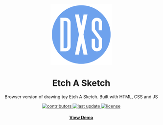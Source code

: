<div align="center">
  <img src="https://raw.githubusercontent.com/danxschz/danxschz/main/img/danxschz-logo.png" alt="logo" width="200" height="auto">
  <h1>Etch A Sketch</h1>

  <p>
  Browser version of drawing toy Etch A Sketch. Built with HTML, CSS and JS
  </p>

  <p>
    <a href="https://github.com/danxschz/etch-a-sketch/graphs/contributors">
      <img src="https://img.shields.io/github/contributors/danxschz/etch-a-sketch" alt="contributors">
    </a>
    <a href="https://github.com/danxschz/etch-a-sketch/commits/main">
      <img src="https://img.shields.io/github/last-commit/danxschz/etch-a-sketch" alt="last update">
    </a>
    <a href="https://github.com/danxschz/etch-a-sketch/blob/master/LICENSE">
      <img src="https://img.shields.io/github/license/danxschz/etch-a-sketch.svg" alt="license">
    </a>
  </p>

  <h4><a href="https://danxschz.github.io/etch-a-sketch">View Demo</a></h4>
</div>